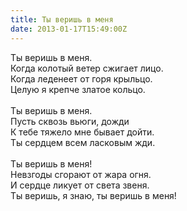 ```yaml
---
title: Ты веришь в меня
date: 2013-01-17T15:49:00Z
---
```


Ты веришь в меня.<br />
Когда колотый ветер сжигает лицо.<br />
Когда леденеет от горя крыльцо.<br />
Целую я крепче златое кольцо.<br />
<br />
Ты веришь в меня.<br />
Пусть сквозь вьюги, дожди<br />
К тебе тяжело мне бывает дойти.<br />
Ты сердцем всем ласковым жди.<br />
<br />
Ты веришь в меня!<br />
Невзгоды сгорают от жара огня.<br />
И сердце ликует от света звеня.<br />
Ты веришь, я знаю, ты веришь в меня!
